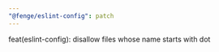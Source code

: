 ```yaml
---
"@fenge/eslint-config": patch
---
```


feat(eslint-config): disallow files whose name starts with dot
